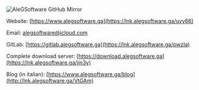 ![AleGSoftware](https://www.alegsoftware.ga/immagini/logo_small.png) GitHub Mirror

Website: [https://www.alegsoftware.ga](https://lnk.alegsoftware.ga/uvy66)

Email: [alegsoftware@icloud.com](mailto:alegsoftware@icloud.com)

GitLab: [https://gitlab.alegsoftware.ga](https://lnk.alegsoftware.ga/pwzla)

Complete download server: [https://download.alegsoftware.ga](https://lnk.alegsoftware.ga/jin3y)

Blog (in italian): [https://www.alegsoftware.ga/blog](http://lnk.alegsoftware.ga/VtGAm)
